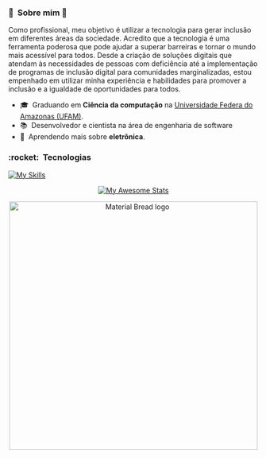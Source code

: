 <h3> 🤩 &nbsp;Sobre mim 🤩</h3>

Como profissional, meu objetivo é utilizar a tecnologia para gerar inclusão em diferentes áreas da sociedade. Acredito que a tecnologia é uma ferramenta poderosa que pode ajudar a superar barreiras e tornar o mundo mais acessível para todos. Desde a criação de soluções digitais que atendam às necessidades de pessoas com deficiência até a implementação de programas de inclusão digital para comunidades marginalizadas, estou empenhado em utilizar minha experiência e habilidades para promover a inclusão e a igualdade de oportunidades para todos.

- 🎓 &nbsp;Graduando em **Ciência da computação** na <a href="https://www.ufam.edu.br/">Universidade Federa do Amazonas (UFAM)</a>.
- 📚 &nbsp;Desenvolvedor e cientista na área de engenharia de software
- 🌱 &nbsp;Aprendendo mais sobre **eletrônica**.

<h3> :rocket: &nbsp;Tecnologias </h3>

[![My Skills](https://skillicons.dev/icons?i=c,java,python,kotlin,html,css,javascript,nodejs,express,mysql,linux,androidstudio,arduino,git,bootstrap,ps,ai,figma,xd&theme=light)](https://skillicons.dev)

<p align="center">
  <a href="https://git.io/SolanoOliveira">
    <img src="https://awesome-github-stats.azurewebsites.net/user-stats/SolanoOliveira?cardType=octocat&theme=jolly&preferLogin=false" alt="My Awesome Stats">
  </a>
</p>

<p align="center">
    <img width="500" src="https://giffiles.alphacoders.com/172/172155.gif" alt="Material Bread logo">
</p>
